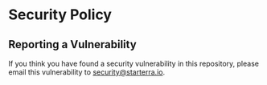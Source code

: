 # Security Policy

## Reporting a Vulnerability

If you think you have found a security vulnerability in this repository, please email this vulnerability to security@starterra.io.
